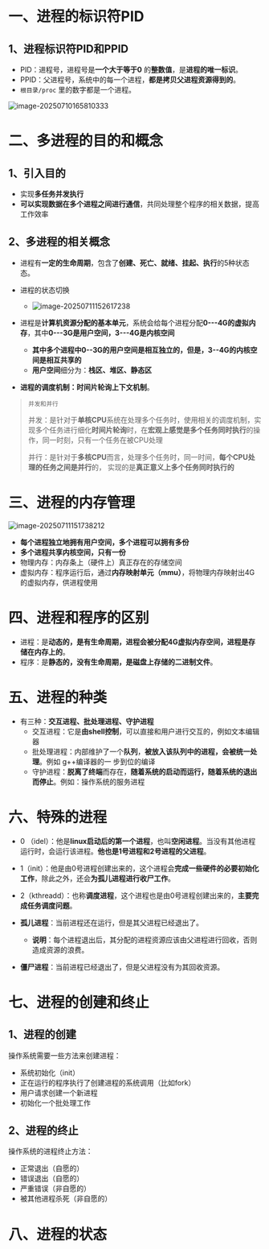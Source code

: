 # 一、进程的标识符PID

## 1、进程标识符PID和PPID

- PID：进程号，进程号是**一个大于等于0** 的**整数值**，是**进程的唯一标识**。
- PPID：父进程号，系统中的每一个进程，**都是拷贝父进程资源得到的**。
- `根目录/proc` 里的数字都是一个进程。

![image-20250710165810333](C:\Users\LEGION\AppData\Roaming\Typora\typora-user-images\image-20250710165810333.png)

# 二、多进程的目的和概念

## 1、引入目的

- 实现**多任务并发执行**
- **可以实现数据在多个进程之间进行通信**，共同处理整个程序的相关数据，提高工作效率

## 2、多进程的相关概念

- 进程有**一定的生命周期**，包含了**创建、死亡、就绪、挂起、执行**的5种状态态。
- 进程的状态切换
  - ![image-20250711152617238](C:\Users\LEGION\AppData\Roaming\Typora\typora-user-images\image-20250711152617238.png)

- 进程是**计算机资源分配的基本单元**，系统会给每个进程分配**0---4G的虚拟内存**，其中**0---3G是用户空间，3---4G是内核空间**
  - **其中多个进程中0--3G的用户空间是相互独立的，但是，3--4G的内核空间是相互共享的**
  - **用户空间**细分为：**栈区、堆区、静态区**

- **进程的调度机制：时间片轮询上下文机制**。

> `并发和并行`
>
> 并发：是针对于**单核CPU**系统在处理多个任务时，使用相关的调度机制，实现多个任务进行细化**时间片轮询**时，在**宏观上感觉是多个任务同时执行**的操作，同一时刻，只有一个任务在被CPU处理
>
> 并行：是针对于**多核CPU**而言，处理多个任务时，同一时间，**每个CPU处理的任务之间是并行**的， 实现的是**真正意义上多个任务同时执行的** 

# 三、进程的内存管理

![image-20250711151738212](C:\Users\LEGION\AppData\Roaming\Typora\typora-user-images\image-20250711151738212.png)

- **每个进程独立地拥有用户空间，多个进程可以拥有多份**
- **多个进程共享内核空间，只有一份**
- 物理内存：内存条上（硬件上）真正存在的存储空间
-  虚拟内存：程序运行后，通过**内存映射单元（mmu）**，将物理内存映射出4G的虚拟内存，供进程使用

# 四、进程和程序的区别

- 进程：是**动态的，是有生命周期，进程会被分配4G虚拟内存空间，进程是存储在内存上的**。
- 程序：是**静态的，没有生命周期，是磁盘上存储的二进制文件**。

# 五、进程的种类

- 有三种：**交互进程、批处理进程、守护进程**
  - 交互进程：它是**由shell控制**，可以直接和用户进行交互的，例如文本编辑器
  - 批处理进程：内部维护了一个**队列**，**被放入该队列中的进程，会被统一处理**。例如 g++编译器的一 步到位的编译
  - 守护进程：**脱离了终端**而存在，**随着系统的启动而运行，随着系统的退出而停止**。例如：操作系统的服务进程 

# 六、特殊的进程

- 0 （idel）：他是**linux启动后的第一个进程**，也叫**空闲进程**。当没有其他进程运行时，会运行该进程。**他也是1号进程和2号进程的父进程**。
- 1（init）：他是由0号进程创建出来的，这个进程会**完成一些硬件的必要初始化工作**，除此之外，还会**为孤儿进程进行收尸工作**。
- 2（kthreadd）：也称**调度进程**，这个进程也是由0号进程创建出来的，**主要完成任务调度问题**。
- **孤儿进程**：当前进程还在运行，但是其父进程已经退出了。
  - **说明**：每个进程退出后，其分配的进程资源应该由父进程进行回收，否则造成资源的浪费。

- **僵尸进程**：当前进程已经退出了，但是父进程没有为其回收资源。

# 七、进程的创建和终止

## 1、进程的创建

操作系统需要一些方法来创建进程：

- 系统初始化（init）
- 正在运行的程序执行了创建进程的系统调用（比如fork）
- 用户请求创建一个新进程
- 初始化一个批处理工作



## 2、进程的终止

操作系统的进程终止方法：

- 正常退出（自愿的）
- 错误退出（自愿的）
- 严重错误（非自愿的）
- 被其他进程杀死（非自愿的）

# 八、进程的状态



